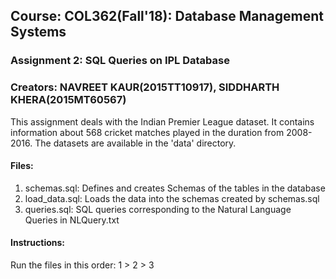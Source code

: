 ## Course: COL362(Fall'18): Database Management Systems
### Assignment 2: SQL Queries on IPL Database
### Creators: NAVREET KAUR(2015TT10917),  SIDDHARTH KHERA(2015MT60567)

This assignment deals with the Indian Premier League dataset. It contains information about 568 cricket matches played in the duration from 2008-2016. The datasets are available in the 'data' directory.

#### Files:
1) schemas.sql:
	Defines and creates Schemas of the tables in the database
2) load_data.sql:
	Loads the data into the schemas created by schemas.sql
3) queries.sql:
	SQL queries corresponding to the Natural Language Queries in NLQuery.txt

#### Instructions:
Run the files in this order: 1 > 2 > 3
